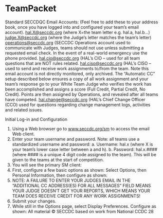 # TeamPacket
Standard SECCDQC Email Accounts: (Feel free to add these to your address book, once you have logged into and configured your team’s email account).
hal.X@seccdc.org (where X=the team letter e.g. hal.a, hal.b…) judge.X@seccdc.org (where the Judge’s letter matches the team’s letter) 
operations@seccdc.org (SECCDC Operations account used to communicate with Judges, teams should not use unless submitting a requested email check. In the event of a real-world emergency use the phone provided. 
hal.cio@seccdc.org (HAL’s CIO – used for all team questions that are NOT rules related. 
hal.ciso@seccdc.org (HAL’s CISO – used to send and receive work assignments to/from the team. Note this email account is not directly monitored, only archived. The “Automatic CC” setup described below ensures a copy of all work assignment and your team’s response go to your White Team Judge who verifies the work has been accomplished and assigns a score (Full Credit, Partial Credit, No Credit). Points are then assigned by Operations, and revealed after all teams have competed. hal.change@seccdc.org (HAL’s Chief Change Officer (CCO) used for questions regarding change management logs, activities and related issues.


Initial Log-in and Configuration
1. Using a Web browser go to www.seccdc.org/sm to access the email Web client.
2. Enter your team username and password. Note: all teams use a standardized username and password:
a. Username: hal.x (where X is your team’s lower case letter between a and h).
b. Password: hal.x.#### (where #### is a unique 4 digit code assigned to the team). This will be given to the teams at the start of competition.
3. You will see the primary SM client:
4. First, configure a few basic options as shown: Select Options, then Personal Information, then configure as shown:
5. NOTE: A FAILURE TO ENTER YOUR JUDGES EMAIL IN THE “ADDITIONAL CC ADDRESS(ES) FOR ALL MESSAGES” FIELD MEANS YOUR JUDGE DOESN’T GET YOUR REPORTS, WHICH MEANS YOUR TEAM DOES RECEIVE CREDIT FOR ANY WORK ASSIGNMENTS!
6. Submit your changes.
7. While still in the Options page, select Display Preferences. Configure as shown:
All material © SECCDC based on work from National CCDC
28
